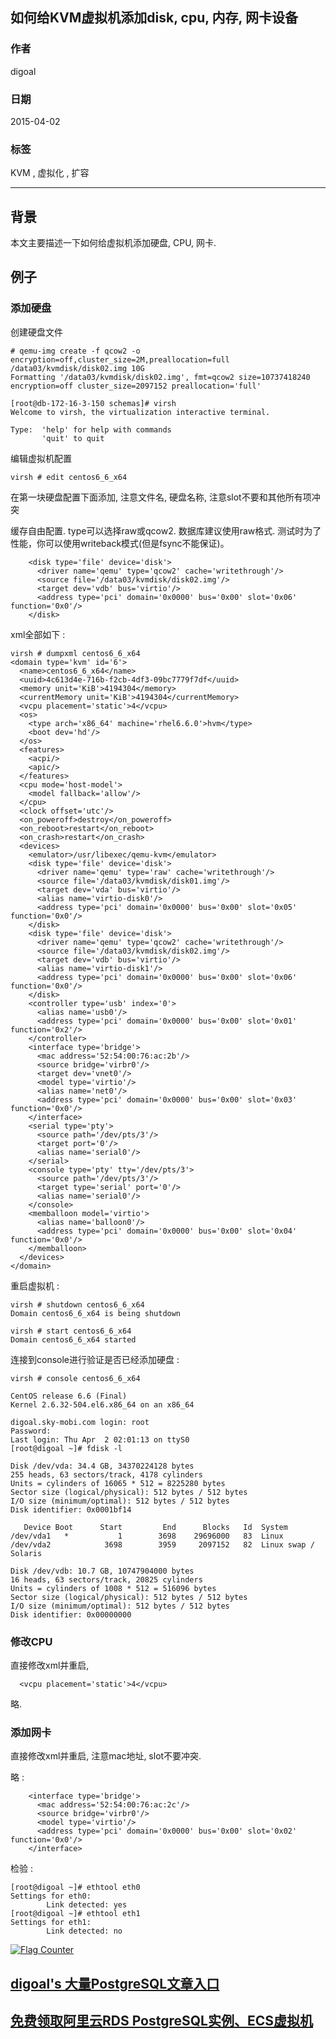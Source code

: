 ## 如何给KVM虚拟机添加disk, cpu, 内存, 网卡设备              
                                  
### 作者                                 
digoal                                  
                                  
### 日期                                 
2015-04-02                                        
                                  
### 标签                                
KVM , 虚拟化 , 扩容                                                         
                                  
----                                
                                  
## 背景              
本文主要描述一下如何给虚拟机添加硬盘, CPU, 网卡.    
  
## 例子
### 添加硬盘  
创建硬盘文件  
  
```
# qemu-img create -f qcow2 -o encryption=off,cluster_size=2M,preallocation=full /data03/kvmdisk/disk02.img 10G  
Formatting '/data03/kvmdisk/disk02.img', fmt=qcow2 size=10737418240 encryption=off cluster_size=2097152 preallocation='full'   
  
[root@db-172-16-3-150 schemas]# virsh  
Welcome to virsh, the virtualization interactive terminal.  
  
Type:  'help' for help with commands  
       'quit' to quit  
```
  
编辑虚拟机配置  
  
```
virsh # edit centos6_6_x64  
```
  
在第一块硬盘配置下面添加, 注意文件名, 硬盘名称, 注意slot不要和其他所有项冲突  
  
缓存自由配置. type可以选择raw或qcow2.  数据库建议使用raw格式. 测试时为了性能，你可以使用writeback模式(但是fsync不能保证)。    
  
```
    <disk type='file' device='disk'>  
      <driver name='qemu' type='qcow2' cache='writethrough'/>  
      <source file='/data03/kvmdisk/disk02.img'/>  
      <target dev='vdb' bus='virtio'/>  
      <address type='pci' domain='0x0000' bus='0x00' slot='0x06' function='0x0'/>  
    </disk>  
```
  
xml全部如下 :   
  
```
virsh # dumpxml centos6_6_x64  
<domain type='kvm' id='6'>  
  <name>centos6_6_x64</name>  
  <uuid>4c613d4e-716b-f2cb-4df3-09bc7779f7df</uuid>  
  <memory unit='KiB'>4194304</memory>  
  <currentMemory unit='KiB'>4194304</currentMemory>  
  <vcpu placement='static'>4</vcpu>  
  <os>  
    <type arch='x86_64' machine='rhel6.6.0'>hvm</type>  
    <boot dev='hd'/>  
  </os>  
  <features>  
    <acpi/>  
    <apic/>  
  </features>  
  <cpu mode='host-model'>  
    <model fallback='allow'/>  
  </cpu>  
  <clock offset='utc'/>  
  <on_poweroff>destroy</on_poweroff>  
  <on_reboot>restart</on_reboot>  
  <on_crash>restart</on_crash>  
  <devices>  
    <emulator>/usr/libexec/qemu-kvm</emulator>  
    <disk type='file' device='disk'>  
      <driver name='qemu' type='raw' cache='writethrough'/>  
      <source file='/data03/kvmdisk/disk01.img'/>  
      <target dev='vda' bus='virtio'/>  
      <alias name='virtio-disk0'/>  
      <address type='pci' domain='0x0000' bus='0x00' slot='0x05' function='0x0'/>  
    </disk>  
    <disk type='file' device='disk'>  
      <driver name='qemu' type='qcow2' cache='writethrough'/>  
      <source file='/data03/kvmdisk/disk02.img'/>  
      <target dev='vdb' bus='virtio'/>  
      <alias name='virtio-disk1'/>  
      <address type='pci' domain='0x0000' bus='0x00' slot='0x06' function='0x0'/>  
    </disk>  
    <controller type='usb' index='0'>  
      <alias name='usb0'/>  
      <address type='pci' domain='0x0000' bus='0x00' slot='0x01' function='0x2'/>  
    </controller>  
    <interface type='bridge'>  
      <mac address='52:54:00:76:ac:2b'/>  
      <source bridge='virbr0'/>  
      <target dev='vnet0'/>  
      <model type='virtio'/>  
      <alias name='net0'/>  
      <address type='pci' domain='0x0000' bus='0x00' slot='0x03' function='0x0'/>  
    </interface>  
    <serial type='pty'>  
      <source path='/dev/pts/3'/>  
      <target port='0'/>  
      <alias name='serial0'/>  
    </serial>  
    <console type='pty' tty='/dev/pts/3'>  
      <source path='/dev/pts/3'/>  
      <target type='serial' port='0'/>  
      <alias name='serial0'/>  
    </console>  
    <memballoon model='virtio'>  
      <alias name='balloon0'/>  
      <address type='pci' domain='0x0000' bus='0x00' slot='0x04' function='0x0'/>  
    </memballoon>  
  </devices>  
</domain>  
```
  
重启虚拟机 :   
  
```
virsh # shutdown centos6_6_x64  
Domain centos6_6_x64 is being shutdown  
  
virsh # start centos6_6_x64  
Domain centos6_6_x64 started  
```
  
连接到console进行验证是否已经添加硬盘 :   
  
```
virsh # console centos6_6_x64  
  
CentOS release 6.6 (Final)  
Kernel 2.6.32-504.el6.x86_64 on an x86_64  
  
digoal.sky-mobi.com login: root  
Password:   
Last login: Thu Apr  2 02:01:13 on ttyS0  
[root@digoal ~]# fdisk -l  
  
Disk /dev/vda: 34.4 GB, 34370224128 bytes  
255 heads, 63 sectors/track, 4178 cylinders  
Units = cylinders of 16065 * 512 = 8225280 bytes  
Sector size (logical/physical): 512 bytes / 512 bytes  
I/O size (minimum/optimal): 512 bytes / 512 bytes  
Disk identifier: 0x0001bf14  
  
   Device Boot      Start         End      Blocks   Id  System  
/dev/vda1   *           1        3698    29696000   83  Linux  
/dev/vda2            3698        3959     2097152   82  Linux swap / Solaris  
  
Disk /dev/vdb: 10.7 GB, 10747904000 bytes  
16 heads, 63 sectors/track, 20825 cylinders  
Units = cylinders of 1008 * 512 = 516096 bytes  
Sector size (logical/physical): 512 bytes / 512 bytes  
I/O size (minimum/optimal): 512 bytes / 512 bytes  
Disk identifier: 0x00000000  
```
  
### 修改CPU  
直接修改xml并重启,   
  
```
  <vcpu placement='static'>4</vcpu>  
```
  
略.  
  
### 添加网卡  
直接修改xml并重启, 注意mac地址, slot不要冲突.  
  
略 :   
  
```
    <interface type='bridge'>  
      <mac address='52:54:00:76:ac:2c'/>  
      <source bridge='virbr0'/>  
      <model type='virtio'/>  
      <address type='pci' domain='0x0000' bus='0x00' slot='0x02' function='0x0'/>  
    </interface>  
```
  
检验 :   
  
```
[root@digoal ~]# ethtool eth0  
Settings for eth0:  
        Link detected: yes  
[root@digoal ~]# ethtool eth1  
Settings for eth1:  
        Link detected: no  
```
                
                          
  
<a rel="nofollow" href="http://info.flagcounter.com/h9V1"  ><img src="http://s03.flagcounter.com/count/h9V1/bg_FFFFFF/txt_000000/border_CCCCCC/columns_2/maxflags_12/viewers_0/labels_0/pageviews_0/flags_0/"  alt="Flag Counter"  border="0"  ></a>  
  
  
  
  
  
  
## [digoal's 大量PostgreSQL文章入口](https://github.com/digoal/blog/blob/master/README.md "22709685feb7cab07d30f30387f0a9ae")
  
  
## [免费领取阿里云RDS PostgreSQL实例、ECS虚拟机](https://free.aliyun.com/ "57258f76c37864c6e6d23383d05714ea")
  
